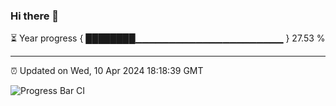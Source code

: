 ### Hi there 👋

⏳ Year progress { ████████▁▁▁▁▁▁▁▁▁▁▁▁▁▁▁▁▁▁▁▁▁▁ } 27.53 %

---

⏰ Updated on Wed, 10 Apr 2024 18:18:39 GMT

![Progress Bar CI](https://github.com/liununu/liununu/workflows/Progress%20Bar%20CI/badge.svg)
